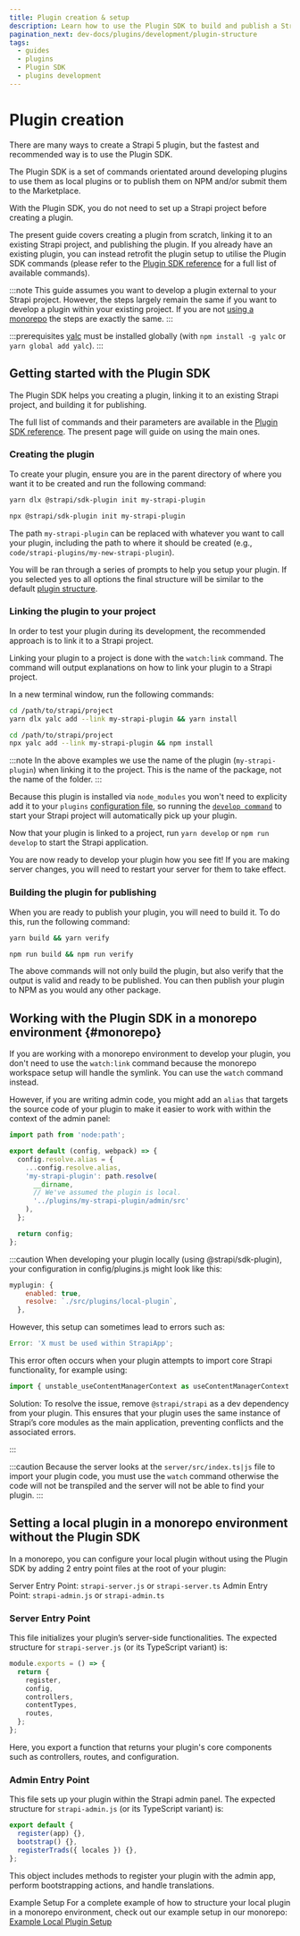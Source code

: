 ```yaml
---
title: Plugin creation & setup
description: Learn how to use the Plugin SDK to build and publish a Strapi plugin
pagination_next: dev-docs/plugins/development/plugin-structure
tags:
  - guides
  - plugins
  - Plugin SDK
  - plugins development
---
```


# Plugin creation

There are many ways to create a Strapi 5 plugin, but the fastest and recommended way is to use the Plugin SDK.

The Plugin SDK is a set of commands orientated around developing plugins to use them as local plugins or to publish them on NPM and/or submit them to the Marketplace.

With the Plugin SDK, you do not need to set up a Strapi project before creating a plugin.

The present guide covers creating a plugin from scratch, linking it to an existing Strapi project, and publishing the plugin. If you already have an existing plugin, you can instead retrofit the plugin setup to utilise the Plugin SDK commands (please refer to the [Plugin SDK reference](/dev-docs/plugins/development/plugin-sdk) for a full list of available commands).

:::note
This guide assumes you want to develop a plugin external to your Strapi project. However, the steps largely remain the same if you want to develop a plugin within your existing project. If you are not [using a monorepo](#monorepo) the steps are exactly the same.
:::

:::prerequisites
[yalc](https://www.npmjs.com/package/yalc) must be installed globally (with `npm install -g yalc` or `yarn global add yalc`).
:::

## Getting started with the Plugin SDK

The Plugin SDK helps you creating a plugin, linking it to an existing Strapi project, and building it for publishing.

The full list of commands and their parameters are available in the [Plugin SDK reference](/dev-docs/plugins/development/plugin-sdk). The present page will guide on using the main ones.

### Creating the plugin

To create your plugin, ensure you are in the parent directory of where you want it to be created and run the following command:

<Tabs groupId="yarn-npm">

<TabItem value="yarn" label="Yarn">

```bash
yarn dlx @strapi/sdk-plugin init my-strapi-plugin
```

</TabItem>

<TabItem value="npm" label="NPM">

```bash
npx @strapi/sdk-plugin init my-strapi-plugin
```

</TabItem>

</Tabs>

The path `my-strapi-plugin` can be replaced with whatever you want to call your plugin, including the path to where it should be created (e.g., `code/strapi-plugins/my-new-strapi-plugin`).

You will be ran through a series of prompts to help you setup your plugin. If you selected yes to all options the final structure will be similar to the default [plugin structure](/dev-docs/plugins/development/plugin-structure).

### Linking the plugin to your project

In order to test your plugin during its development, the recommended approach is to link it to a Strapi project.

Linking your plugin to a project is done with the `watch:link` command. The command will output explanations on how to link your plugin to a Strapi project.

In a new terminal window, run the following commands:

<Tabs groupId="yarn-npm">

<TabItem value="yarn" label="Yarn">

```bash
cd /path/to/strapi/project
yarn dlx yalc add --link my-strapi-plugin && yarn install
```

</TabItem>

<TabItem value="npm" label="NPM">

```bash
cd /path/to/strapi/project
npx yalc add --link my-strapi-plugin && npm install
```

</TabItem>

</Tabs>

:::note
In the above examples we use the name of the plugin (`my-strapi-plugin`) when linking it to the project. This is the name of the package, not the name of the folder.
:::

Because this plugin is installed via `node_modules` you won't need to explicity add it to your `plugins` [configuration file](/dev-docs/configurations/plugins), so running the [`develop command`](../../cli.md#strapi-develop) to start your Strapi project will automatically pick up your plugin.

Now that your plugin is linked to a project, run `yarn develop` or `npm run develop` to start the Strapi application.

You are now ready to develop your plugin how you see fit! If you are making server changes, you will need to restart your server for them to take effect.

### Building the plugin for publishing

When you are ready to publish your plugin, you will need to build it. To do this, run the following command:

<Tabs groupId="yarn-npm">

<TabItem value="yarn" label="Yarn">

```bash
yarn build && yarn verify
```

</TabItem>

<TabItem value="npm" label="NPM">

```bash
npm run build && npm run verify
```

</TabItem>

</Tabs>

The above commands will not only build the plugin, but also verify that the output is valid and ready to be published. You can then publish your plugin to NPM as you would any other package.

## Working with the Plugin SDK in a monorepo environment {#monorepo}

If you are working with a monorepo environment to develop your plugin, you don't need to use the `watch:link` command because the monorepo workspace setup will handle the symlink. You can use the `watch` command instead.

However, if you are writing admin code, you might add an `alias` that targets the source code of your plugin to make it easier to work with within the context of the admin panel:

```ts
import path from 'node:path';

export default (config, webpack) => {
  config.resolve.alias = {
    ...config.resolve.alias,
    'my-strapi-plugin': path.resolve(
      __dirname,
      // We've assumed the plugin is local.
      '../plugins/my-strapi-plugin/admin/src'
    ),
  };

  return config;
};
```

:::caution
When developing your plugin locally (using @strapi/sdk-plugin), your configuration in config/plugins.js might look like this:

```js
myplugin: {
    enabled: true,
    resolve: `./src/plugins/local-plugin`,
  },
```

However, this setup can sometimes lead to errors such as:

```js
Error: 'X must be used within StrapiApp';
```

This error often occurs when your plugin attempts to import core Strapi functionality, for example using:

```js
import { unstable_useContentManagerContext as useContentManagerContext } from '@strapi/strapi/admin';
```

Solution:
To resolve the issue, remove `@strapi/strapi` as a dev dependency from your plugin. This ensures that your plugin uses the same instance of Strapi’s core modules as the main application, preventing conflicts and the associated errors.

:::

:::caution
Because the server looks at the `server/src/index.ts|js` file to import your plugin code, you must use the `watch` command otherwise the code will not be transpiled and the server will not be able to find your plugin.
:::

## Setting a local plugin in a monorepo environment without the Plugin SDK

In a monorepo, you can configure your local plugin without using the Plugin SDK by adding 2 entry point files at the root of your plugin:

Server Entry Point: `strapi-server.js` or `strapi-server.ts`
Admin Entry Point: `strapi-admin.js` or `strapi-admin.ts`

### Server Entry Point

This file initializes your plugin’s server-side functionalities. The expected structure for `strapi-server.js` (or its TypeScript variant) is:

```js
module.exports = () => {
  return {
    register,
    config,
    controllers,
    contentTypes,
    routes,
  };
};
```

Here, you export a function that returns your plugin's core components such as controllers, routes, and configuration.

### Admin Entry Point

This file sets up your plugin within the Strapi admin panel. The expected structure for `strapi-admin.js` (or its TypeScript variant) is:

```js
export default {
  register(app) {},
  bootstrap() {},
  registerTrads({ locales }) {},
};
```

This object includes methods to register your plugin with the admin app, perform bootstrapping actions, and handle translations.

Example Setup
For a complete example of how to structure your local plugin in a monorepo environment, check out our example setup in our monorepo:
[Example Local Plugin Setup](https://github.com/strapi/strapi/tree/develop/examples/getstarted/src/plugins/local-plugin)
